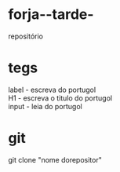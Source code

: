 # forja--tarde-
repositório 
 # tegs
label - escreva do portugol <BR>
H1 - escreva o titulo do portugol <br>
input - leia do portugol <br>

# git
git clone "nome dorepositor"